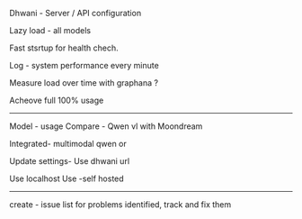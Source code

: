 Dhwani - Server / API configuration 


Lazy load - all models

Fast stsrtup for health chech.

Log - system performance every minute 

Measure load over time with graphana ? 

Acheove full 100% usage

---

Model - usage 
Compare - 
Qwen vl with Moondream 

Integrated- multimodal qwen or 


Update settings-
Use dhwani url

Use localhost 
Use -self hosted 

---


create - issue list for problems identified,  track and fix them
